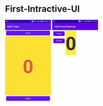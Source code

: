 # First-Intractive-UI
<img src='https://github.com/gavjain/First-Interactive-UI/blob/Hello_Toast_Task/Hello_Toast_task.gif' width='30%'>
<img src='https://github.com/gavjain/First-Interactive-UI/blob/hello_toast_challenge/hello_toast_challenge.gif' width='30%'>
